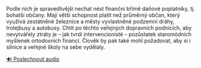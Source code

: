 
Podle nich je spravedlivější nechat nést finanční břímě daňové poplatníky, tj. bohatší občany. Mají větší schopnost platit než průměrný občan, který využívá zestátněné železnice a městy vyvlastněné podzemní dráhy, trolejbusy a autobusy. Chtít po těchto veřejných dopravních podnicích, aby nevytvářely ztráty je – jak tvrdí intervencionisté – pozůstatek staromódních myšlenek ortodoxních financí. Člověk by pak také mohl požadovat, aby si i silnice a veřejné školy na sebe vydělaly.

[🔊 Poslechnout audio](/data/7-paragraphs/audio/chapter_167/para_014-Podle-nich-je-spravedlivj-nechat-nst-finann.mp3)
